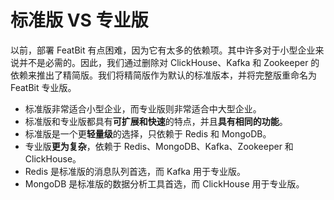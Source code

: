 # 标准版 VS 专业版

以前，部署 FeatBit 有点困难，因为它有太多的依赖项。其中许多对于小型企业来说并不是必需的。因此，我们通过删除对 ClickHouse、Kafka 和 Zookeeper 的依赖来推出了精简版。我们将精简版作为默认的标准版本，并将完整版重命名为 FeatBit 专业版。

* 标准版非常适合小型企业，而专业版则非常适合中大型企业。
* 标准版和专业版都具有**可扩展和快速**的特点，并且**具有相同的功能**。
* 标准版是一个更**轻量级**的选择，只依赖于 Redis 和 MongoDB。
* 专业版**更为复杂**，依赖于 Redis、MongoDB、Kafka、Zookeeper 和 ClickHouse。
* Redis 是标准版的消息队列首选，而 Kafka 用于专业版。
* MongoDB 是标准版的数据分析工具首选，而 ClickHouse 用于专业版。
